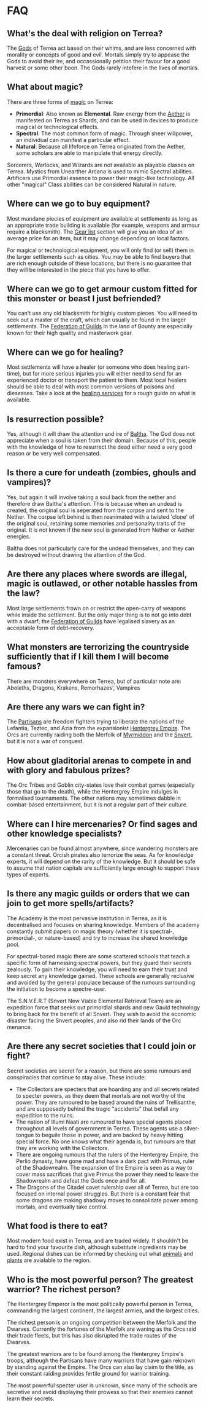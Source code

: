 # FAQ

## What's the deal with religion on Terrea?

The [Gods](#/cosmology/deities) of Terrea act based on their whims, and are less concerned with morality or concepts of good and evil. Mortals simply try to appease the Gods to avoid their ire, and occassionally petition their favour for a good harvest or some other boon. The Gods rarely intefere in the lives of mortals.

## What about magic?

There are three forms of [magic](#/cosmology/magic) on Terrea:

 - **Primordial**: Also known as **Elemental**. Raw energy from the [Aether](#/cosmology/realms) is manifested on Terrea as Shards, and can be used in devices to produce magical or technological effects.
 - **Spectral**:  The most common form of magic. Through sheer willpower, an individual can manifest a particular effect.
 - **Natural**: Because all lifeforce on Terrea originated from the Aether, some scholars are able to manipulate that energy directly.

Sorcerers, Warlocks, and Wizards are not available as playable classes on Terrea. Mystics from Unearther Arcana is used to mimic Spectral abilities. Artificers use Primordial essence to power their magic-like technology. All other "magical" Class abilities can be considered Natural in nature.

## Where can we go to buy equipment?

Most mundane piecies of equipment are available at settlements as long as an appropriate trade building is available (for example, weapons and armour require a blacksmith). The [Gear list](#/gear) section will give you an idea of an average price for an item, but it may change depending on local factors.

For magical or technological equipment, you will only find (or sell) them in the larger settlements such as cities. You may be able to find buyers that are rich enough outside of these locations, but there is no guarantee that they will be interested in the piece that you have to offer.

## Where can we go to get armour custom fitted for this monster or beast I just befriended?

You can't use any old blacksmith for highly custom pieces. You will need to seek out a master of the craft, which can usually be found in the larger settlements. The [Federation of Guilds](#/nations/federation) in the land of Bounty are especially known for their high quality and masterwork gear.

## Where can we go for healing?

Most settlements will have a healer (or someone who does healing part-time), but for more serious injuries you will either need to send for an experienced doctor or transport the patient to them. Most local healers should be able to deal with most common versions of poisons and dieseases. Take a look at the [healing services](#/healing) for a rough guide on what is available.

## Is resurrection possible?

Yes, although it will draw the attention and ire of [Baltha](#/cosmology/deities). The God does not appreciate when a soul is taken from their domain. Because of this, people with the knowledge of how to resurrect the dead either need a very good reason or be very well compensated.

## Is there a cure for undeath (zombies, ghouls and vampires)?

Yes, but again it will involve taking a soul back from the nether and therefore draw Baltha's attention. This is because when an undead is created, the original soul is seperated from the corpse and sent to the Nether. The corpse left behind is then reanimated with a twisted 'clone' of the original soul, retaining some memories and personality traits of the original. It is not known if the new soul is generated from Nether or Aether energies.

Baltha does not particularly care for the undead themselves, and they can be destroyed without drawing the attention of the God.

## Are there any places where swords are illegal, magic is outlawed, or other notable hassles from the law?

Most large settlements frown on or restrict the open-carry of weapons while inside the settlement. But the only major thing is to not go into debt with a dwarf; the [Federation of Guilds](#/nations/federation) have legalised slavery as an acceptable form of debt-recovery.

## What monsters are terrorizing the countryside sufficiently that if I kill them I will become famous?

There are monsters everywhere on Terrea, but of particular note are: Aboleths, Dragons, Krakens, Remorhazes', Vampires

## Are there any wars we can fight in?

The [Partisans](#/nations/partisans) are freedom fighters trying to liberate the nations of the Lefantia, Teztec, and Azia from the expansionist [Hentergrey Empire](#/nations/hentergrey). The Orcs are currently raiding both the Merfolk of [Myrmiddon](#/nations/myrmiddon) and the [Snvert](#/nations/snvert), but it is not a war of conquest.

## How about gladitorial arenas to compete in and with glory and fabulous prizes?

The Orc Tribes and Goblin city-states love their combat games (especially those that go to the death), while the Hentergrey Empire indulges in formalised tournaments. The other nations may sometimes dabble in combat-based entertainment, but it is not a regular part of their culture.

## Where can I hire mercenaries? Or find sages and other knowledge specialists?

Mercenaries can be found almost anywhere, since wandering monsters are a constant threat. Orcish pirates also terrorize the seas. As for knowledge experts, it will depend on the rarity of the knowledge. But it should be safe to assume that nation capitals are sufficiently large enough to support these types of experts.

## Is there any magic guilds or orders that we can join to get more spells/artifacts?

The Academy is the most pervasive institution in Terrea, as it is decentralised and focuses on sharing knowledge. Members of the academy constantly submit papers on magic theory (whether it is spectral-, primordial-, or nature-based) and try to increase the shared knowledge pool.

For spectral-based magic there are some scattered schools that teach a specific form of harnessing spectral powers, but they guard their secrets zealously. To gain their knowledge, you will need to earn their trust and keep secret any knowledge gained. These schools are generally reclusive and avoided by the general populace because of the rumours surrounding the initiation to become a spectre-user.

The S.N.V.E.R.T (Snvert New Viable Elemental Retrieval Team) are an expedition force that seeks out primordial shards and new Gauld technology to bring back for the benefit of all Snvert. They wish to avoid the economic disaster facing the Snvert peoples, and also rid their lands of the Orc menance.

## Are there any secret societies that I could join or fight?

Secret societies are secret for a reason, but there are some rumours and conspiracies that continue to stay alive. These include:

 - The Collectors are specters that are hoarding any and all secrets related to specter powers, as they deem that mortals are not worthy of the power. They are rumoured to be based around the ruins of Trellisanthe, and are supposedly behind the tragic "accidents" that befall any expedition to the ruins.
 - The nation of Illumi Naati are rumoured to have special agents placed throughout all levels of government in Terrea. These agents use a silver-tongue to beguile those in power, and are backed by heavy hitting special force. No one knows what their agenda is, but rumours are that they are working with the Collectors.
 - There are ongoing rumours that the rulers of the Hentergrey Empire, the Perlio dynasty, have gone mad and have a dark pact with Primus, ruler of the Shadowrealm. The expansion of the Empire is seen as a way to cover mass sacrifices that give Primus the power they need to leave the Shadowrealm and defeat the Gods once and for all.
 - The Dragons of the Citadel covet rulership over all of Terrea, but are too focused on internal power struggles. But there is a constant fear that some dragons are making shadowy moves to consolidate power among mortals, and eventually take control.

## What food is there to eat?

Most modern food exist in Terrea, and are traded widely. It shouldn't be hard to find your favourite dish, although substitute ingredients may be used. Regional dishes can be informed by checking out what [animals](#/ecology/animals) and [plants](#/ecology/plants) are avialable to the region.

## Who is the most powerful person? The greatest warrior? The richest person?

The Hentergrey Emperor is the most politically powerful person in Terrea, commanding the largest continent, the largest armies, and the largest cities.

The richest person is an ongoing competition between the Merfolk and the Dwarves. Currently the fortunes of the Merfolk are waning as the Orcs raid their trade fleets, but this has also disrupted the trade routes of the Dwarves.

The greatest warriors are to be found among the Hentergrey Empire's troops, although the Partisans have many warriors that have gain reknown by standing against the Empire. The Orcs can also lay claim to the title, as their constant raiding provides fertile ground for warrior training.

The most powerful specter user is unknown, since many of the schools are secretive and avoid displaying their prowess so that their enemies cannot learn their secrets.
